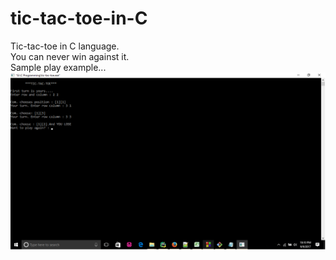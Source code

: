 # tic-tac-toe-in-C
Tic-tac-toe in C language.<br />
You can never win against it.<br/>
Sample play example...<br />
![alt text](https://github.com/prashant-kikani/tic-tac-toe-in-C/blob/master/img1.png)
